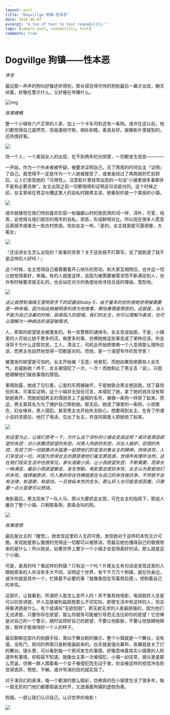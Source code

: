 ```yaml
---
layout: post
title: "Dogvillge 狗镇-性本恶"
date: 2016-06-07
excerpt: "A ton of text to test readability."
tags: [sample post, readability, test]
comments: true
---
```

# Dogvillge 狗镇——性本恶

*序言*

最后那一声声的狗叫好像还听得到，那长得丑得可怜的狗到最后一幕才出现，朝天吠着，好像在警示什么，又好像在夸耀什么。

![img](http://note.youdao.com/yws/public/resource/d662951438b4999a0844aaa9209be390/1456155200241577)

*故事梗概*

整一个小镇有六户正常的人家，加上一个卡车司机还有一条狗。或许在这以前，他们都觉得自己虽然穷，但是遵规守矩，相处和睦，善良友好。就像影片里提到的，还热情好客。

![](http://note.youdao.com/yws/public/resource/d662951438b4999a0844aaa9209be390/1456155211688809)

但一个人，一个美丽女人的出现，在不到两年的光阴里，一切都发生改变————

一开始，作为一个外来者被怀疑，被要求证明自己，花了两周的时间女主『证明』了自己。我觉得不一定是作为一个人她被接受了，或者是经过了两周她的忙前顾后，让人们发现她的「可用性」。注意影片里经常出现的一句话“小镇里很多事都并不是有必要去做”，女主出现之前一切都很顺利证明这句话是对的。这个时候之前，女主曾经在男主吐槽这里人的自私时跟男主说，她看到的是一个美丽的小镇。

![](http://note.youdao.com/yws/public/resource/d662951438b4999a0844aaa9209be390/1456155656649074)

或许就像现在我们特别喜欢形容一些偏僻山村的居民用的词一样，淳朴，可爱，纯真，会觉得与我们居住的城市的自私，邪恶，形成鲜明对比。所以现在很多人愿意远离城市或者去一些古村旅游。恰如女主一样。『是的，女主就是妮可基德曼，大美女』

![](http://note.youdao.com/yws/public/resource/d662951438b4999a0844aaa9209be390/1456151426166713)

『还没讲女主怎么出现的？故事的背景？关于这些我不打算写，说了就剧透了我不是这样的人好吗！』

这个时候，女主觉得自己被需要着开心快乐的劳动，和大家互相照应，也许这一切让她觉得美好，幸福。有的人就是这样，会因为被需要被需求而不断满足别人，也许有时候要求是无礼的，也会站在对方的角度给他寻找合适的理由，宽恕他。

![](http://note.youdao.com/yws/public/resource/d662951438b4999a0844aaa9209be390/1456155686157468)

*这让我想到海贼王里明哥手下的武器女baby-5，由于童年的创伤使她觉得被需要是一种幸福，因为如此她被明哥利用为他做事，哪怕事情是罪恶的。这就是，当人不能为自己活着的时候，容易陷入的困境。我们的女主，你可以理解为善良，也可以理解为一种病态的渴望被需求。*

人，索取的欲望是会被激发的。有一张警察的通缉令，女主变成劫匪。于是，小镇里的人开始让她干更多的活，做更多的事，仿佛她做这些事变成了某种应该。你会讶异于为什么这帮农民，工人，清洁工，司机会开始把使唤一个人变得那么理所应该，而男主也自然地觉得一切都是对的。而他，是一个渴望写作的哲学家！

被激发的欲望是可怕的，女主开始被『无意』地冒犯，而她如果拒绝那些人会生气，会威胁她！终于，女主被侵犯了一次，一次！而她制止了男主去『说』，只因她理解他们做些事情的原因。

事情败露，她成了勾引着，心爱的东西被破坏，于是她联合男主想逃跑，找了最信任的本。可事实证明，这个小镇并无信任可言，本侵犯了她，拿了她的钱并没有帮助她离开，而她却因男主的懦弱背上了盗贼的名号，被像一条狗一样锁了起来。而这，男主美其名为为了掩护自己帮助她。那天后，她成了镇里的一条狗，小孩欺负，妇女唾弃，男人侵犯。甚至男主也开始失去耐心，想要得到女主，在有了所谓小说的灵感后，他打了电话，交出了女主，并连同镇里人把她锁了起来。

![](http://note.youdao.com/yws/public/resource/d662951438b4999a0844aaa9209be390/1456155707790808)

*到这里为止，让我们思考一下，为什么这个淳朴的小镇会变成这样？或许是源自欲望的失控：对小孩撒谎欲望的失控，对男人肉欲的失控，对女人嫉妒，怨恨的失控，失控了的一切就像洪水猛兽一起想他们的宣泄对象女主的精神，肉体进攻，人们享受这一切，并因为觉得女主的罪恶使他们毫无罪恶感，觉得所有理所当然。这在我们现实生活中也很常见，家长溺爱小孩，让小孩欲望失控，不断需要，而家长一昧满足，最后小孩欲望暴走，发生惨剧。电影里总提到本性，女主以为那是他们的本性，值得被原谅，可人类的存在仿佛就是在与自己的本性做抗争，不然就不会有法律，有道德，有底线。一旦放纵本性的生长，那么好人也可能变成恶魔，只需要一点火苗便可以燃烧。*

电影最后，男主招来了一队人马，原以为要抓走女孩，可在女主的指挥下，那组人屠杀了整个小镇，只剩那条狗，那条会叫的狗。

![](http://note.youdao.com/yws/public/resource/d662951438b4999a0844aaa9209be390/1456155725825621)

*故事感想*

最后是女主的『醒悟』，她发现这里的人无药可救，发现她对于这样的本性无计可施，发现她是那么傲慢的觉得这一切都可以被原谅，而最后她也懂得自己的傲慢带来的是什么！所以她说，如果世界上要少一个小镇才会变得美好的话，那么就是这个小镇。

可是，是真的吗？像这样的狗镇？只有这一个吗？片尾女主有句话说发现这里的人跟她原来的人并没有多大不同，证明这个世界，有千千万万个狗镇，就在你身边，或许你就是其中一个，忙碌着不必要的事『就像我现在写着观后感』，控制着自己的本性。

这部片，让我看到，所谓好人是怎么变坏人的！并不像其他电影，电视剧好人总是可以抗拒诱惑，坏人总是被利益趋势那么不切实际，即使生活中有这样的人，但总得看诱惑是什么，有个成语叫“无欲则刚”，即无欲无求的人是最刚强的，因为他们无法诱惑，只要你存在欲望，那么你就有可能被引导而无法压抑你的欲望！它仿佛是对自己的一个警示，随时监控好自己的欲望，不要让他膨胀，不要让他放肆地释放，那样才能保持好一个人的样子。

最后聊聊这部片的拍摄手段，类似于舞台剧的展示，整个小镇就是一个舞台，没有墙，没有门，房间的界限只是粉笔画起来的。白天就是强光幕布，夜幕就是关了灯的舞台。镜头里，可以看到每一个房间发生的事情，好像意味着其实小镇里的人知道所有事情，却假装不知道。就像女主第一次被侵犯，小镇一如往常，镜头里是那么荒诞，仿佛一群人围着看一个女子被侵犯而无动于衷，你会被这样的视觉冲击到觉得诡异，愤怒，不解。或许导演的目的就实现了。

对于演员们的表演，每一个都演的那么精彩，仿佛真的在小镇里生活了很多年，每一扇无形的门他们都要假装去拧开，又透漏着狗镇的虚假伪善。

狗镇，一部让我们认识自己，认识世界的电影！

![](http://note.youdao.com/yws/public/resource/0caba4f1734ac2ba3b279b571618f9b2/9D669794353D485B8BE6D4E22756B2DB)

